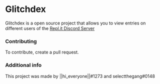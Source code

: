# Glitchdex
Glitchdex is a open source project that allows you to view entries on different users of the [Repl.it Discord Server](https://replit.com/discord)

### Contributing
To contribute, create a pull request.

### Additional info
This project was made by ||hi_everyone||#1273 and selectthegang#0148
